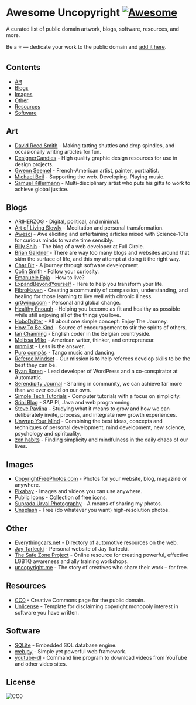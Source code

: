 # Awesome Uncopyright [![Awesome](https://cdn.rawgit.com/sindresorhus/awesome/d7305f38d29fed78fa85652e3a63e154dd8e8829/media/badge.svg)](https://github.com/sindresorhus/awesome)
A curated list of public domain artwork, blogs, software, resources, and more.

Be a :star: — dedicate your work to the public domain and [add it here](contributing.md).

## Contents
  - [Art](#art)
  - [Blogs](#blogs)
  - [Images](#images)
  - [Other](#other)
  - [Resources](#resources)
  - [Software](#software)

## Art
  - [David Reed Smith](http://www.davidreedsmith.com/UncopyrightNotice.htm) - Making tatting shuttles and drop spindles, and occasionally writing articles for fun.
  - [DesignerCandies](http://designercandies.net/uncopyright/) - High quality graphic design resources for use in design projects.
  - [Gwenn Seemel](http://www.gwennseemel.com/index.php/copyright/) - French-American artist, painter, portraitist.
  - [Michael Beil](http://michaelbeil.com/uncopyright) - Supporting the web. Developing. Playing music.
  - [Samuel Killermann](http://www.samuelkillermann.com/uncopyright/) - Multi-disciplinary artist who puts his gifts to work to achieve global justice.

## Blogs
  - [ARIHERZOG](http://ariherzog.com/) - Digital, political, and minimal.
  - [Art of Living Slowly](http://www.artoflivingslowly.com/uncopyright) - Meditation and personal transformation.
  - [Awesci](http://awesci.com/uncopyright/) - Awe eliciting and entertaining articles mixed with Science-101s for curious minds to waste time sensibly.
  - [Billy Shih](http://www.billyshih.com/uncopyright/) - The blog of a web developer at Full Circle.
  - [Brian Gardner](http://briangardner.com/uncopyright/) - There are way too many blogs and websites around that skim the surface of life, and this my attempt at doing it the right way.
  - [Char Bit](http://charb.it/uncopyright/) - A journey through software development.
  - [Colin Smith](http://colinsmith.net/uncopyright/) - Follow your curiosity.
  - [Emanuele Faja](http://emanuelefaja.com/uncopyright/) - How to live?
  - [ExpandBeyondYourself](http://www.expandbeyondyourself.com/uncopyright/) - Here to help you transform your life.
  - [FibroHaven](http://www.fibrohaven.com/uncopyright/) - Creating a community of compassion, understanding, and healing for those learning to live well with chronic illness.
  - [gr0wing.com](http://www.gr0wing.com/uncopyright/) - Personal and global change.
  - [Healthy Enough](http://healthyenough.net/uncopyright/) - Helping you become as fit and healthy as possible while still enjoying all of the things you love.
  - [HoboDrifter](http://www.hobodrifter.com/uncopyright/) - All about one simple concept: Enjoy The Journey.
  - [How To Be Kind](http://www.howtobekind.info/uncopyright/) - Source of encouragement to stir the spirits of others.
  - [Ian Channing](http://www.ianchanning.com/uncopyright/) - English coder in the Belgian countryside.
  - [Melissa Miko](http://www.melissamiko.com/uncopyright/) - American writer, thinker, and entrepreneur.
  - [mnmlist](http://mnmlist.com/uncopyright/) - Less is the answer.
  - [Puro compás](http://www.stafforini.com/tango/uncopyright/) - Tango music and dancing.
  - [Referee Mindset](http://refereemindset.com/uncopyright) - Our mission is to help referees develop skills to be the best they can be.
  - [Ryan Boren](https://boren.blog/uncopyright/) - Lead developer of WordPress and a co-conspirator at Automattic.
  - [Serendipity Journal](https://dugmugg.wordpress.com/uncopyright/) - Sharing in community, we can achieve far more than we ever could on our own.
  - [Simple Tech Tutorials](https://simpletechtutorials.blogspot.com/) - Computer tutorials with a focus on simplicity.
  - [Srini Blog](http://sriniblog.com/uncopyright/) - SAP PI, Java and web programming.
  - [Steve Pavlina](http://www.stevepavlina.com/uncopyright-notice/) - Studying what it means to grow and how we can deliberately invite, process, and integrate new growth experiences.
  - [Unwrap Your Mind](http://www.unwrapyourmind.com/about/uncopyright/) - Combining the best ideas, concepts and techniques of personal development, mind development, new science, psychology and spirituality.
  - [zen habits](https://zenhabits.net/uncopyright/) - Finding simplicity and mindfulness in the daily chaos of our lives.
  
## Images
  - [CopyrightFreePhotos.com](http://www.copyrightfreephotos.com/) - Photos for your website, blog, magazine or anywhere.
  - [Pixabay](https://pixabay.com/en/service/terms/#usage) - Images and videos you can use anywhere.
  - [Public Icons](http://publicicons.org/) - Collection of free icons.
  - [Suprada Urval Photography](http://www.suprada.com/photoblog/archives/2573) - A means of sharing my photos.
  - [Unsplash](https://unsplash.com/license) - Free (do whatever you want) high-resolution photos.

## Other
  - [Everythingcars.net](http://everythingcars.net/) - Directory of automotive resources on the web.
  - [Jay Tarlecki](http://jaytarlecki.com/uncopyright/attribution/) - Personal website of Jay Tarlecki.
  - [The Safe Zone Project](http://thesafezoneproject.com/about/uncopyright/) - Online resource for creating powerful, effective LGBTQ awareness and ally training workshops.
  - [uncopyright.me](http://uncopyright.me/) - The story of creatives who share their work – for free.

## Resources
  - [CC0](https://creativecommons.org/choose/zero/) - Creative Commons page for the public domain.
  - [Unlicense](http://unlicense.org/) - Template for disclaiming copyright monopoly interest in software you have written.

## Software
  - [SQLite](https://sqlite.org/copyright.html) - Embedded SQL database engine.
  - [web.py](http://webpy.org/) - Simple yet powerful web framework.
  - [youtube-dl](https://rg3.github.io/youtube-dl/about.html) - Command line program to download videos from YouTube and other video sites.

## License
![CC0](http://mirrors.creativecommons.org/presskit/buttons/88x31/svg/cc-zero.svg)
